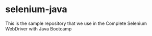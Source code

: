 # selenium-java
This is the sample repository that we use in the Complete Selenium WebDriver with Java Bootcamp
